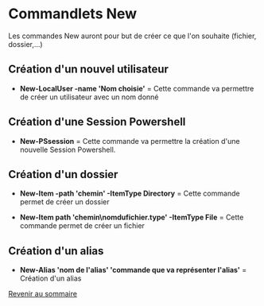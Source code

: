 # Commandlets New

Les commandes New auront pour but de créer ce que l'on souhaite (fichier, dossier,...)

## Création d'un nouvel utilisateur

- __New-LocalUser -name 'Nom choisie'__ = Cette commande va permettre de créer un utilisateur avec un nom donné

## Création d'une Session Powershell 

- __New-PSsession__ = Cette commande va permettre la création d'une nouvelle Session Powershell.

## Création d'un dossier

- __New-Item -path 'chemin' -ItemType Directory__ = Cette commande permet de créer un dossier

- __New-Item path 'chemin\nomdufichier.type' -ItemType File__ = Cette commande permet de créer un fichier 

## Création d'un alias

- __New-Alias 'nom de l'alias' 'commande que va représenter l'alias'__ = Création d'un alias 

[Revenir au sommaire](https://github.com/kevinguyodo/Powershell/blob/main/README.md)
